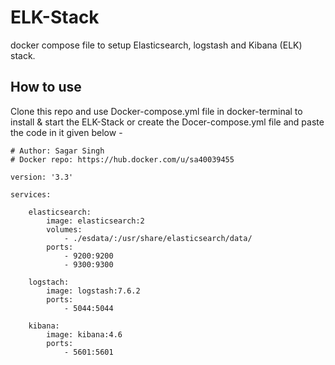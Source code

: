 # ELK-Stack
docker compose file to setup Elasticsearch, logstash and Kibana (ELK) stack.

## How to use

Clone this repo and use Docker-compose.yml file in docker-terminal to install & start the ELK-Stack or create the Docer-compose.yml file and paste the code in it given below -

```
# Author: Sagar Singh
# Docker repo: https://hub.docker.com/u/sa40039455

version: '3.3'

services:
    
    elasticsearch:
        image: elasticsearch:2
        volumes:
            - ./esdata/:/usr/share/elasticsearch/data/
        ports: 
            - 9200:9200
            - 9300:9300
    
    logstach:
        image: logstash:7.6.2
        ports:
            - 5044:5044
    
    kibana:
        image: kibana:4.6
        ports: 
            - 5601:5601
```
